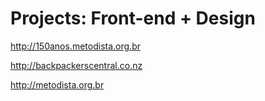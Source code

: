 # Projects: Front-end + Design

http://150anos.metodista.org.br

http://backpackerscentral.co.nz

http://metodista.org.br